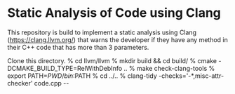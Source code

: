 # Static Analysis of Code using Clang
This repository is build to implement a static analysis using Clang (https://clang.llvm.org/) that warns the developer if they have any method in their C++ code that has more than 3 parameters.

Clone this directory.
% cd llvm/llvm
% mkdir build && cd build/
% cmake -DCMAKE_BUILD_TYPE=RelWithDebInfo ..
% make check-clang-tools
% export PATH=$PWD/bin:$PATH
% cd ../..
% clang-tidy -checks='-*,misc-attr-checker' code.cpp --
